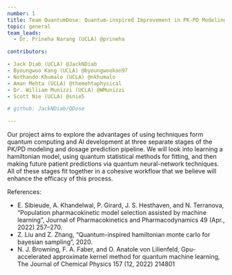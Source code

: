 ```yaml
---
number: 1 
title: Team QuantumDose: Quantum-inspired Improvement in PK-PD Modeling and Prediction Pipeline
topic: general
team_leads:
  - Dr. Prineha Narang (UCLA) @prineha

contributors:

- Jack Diab (UCLA) @JackNDiab
- Byoungwoo Kang (UCLA) @byoungwookan97
- Nothando Khumalo (UCLA) @nkhumalo
- Aman Mehta (UCLA) @themehtaphysical
- Dr. William Munizzi (UCLA) @WMunizzi
- Scott Nie (UCLA) @snie5

# github: JackNDiab/QDose

---
```


Our project aims to explore the advantages of using techniques form quantum computing and AI development at three separate stages of the PK/PD modeling and dosage prediction pipeline. We will look into learning a hamiltonian model, using quantum statistical methods for fitting, and then making future patient predictions via quantum neural-network techniques. All of these stages fit together in a cohesive workflow that we believe will enhance the efficacy of this process.


References:
- E. Sibieude, A. Khandelwal, P. Girard, J. S. Hesthaven, and N. Terranova, “Population pharmacokinetic model selection assisted by machine learning”, Journal of Pharmacokinetics and Pharmacodynamics 49 (Apr., 2022) 257–270.
- Z. Liu and Z. Zhang, “Quantum-inspired hamiltonian monte carlo for bayesian sampling”, 2020.
- N. J. Browning, F. A. Faber, and O. Anatole von Lilienfeld, Gpu-accelerated approximate kernel method for quantum machine learning, The Journal of Chemical Physics 157 (12, 2022) 214801

